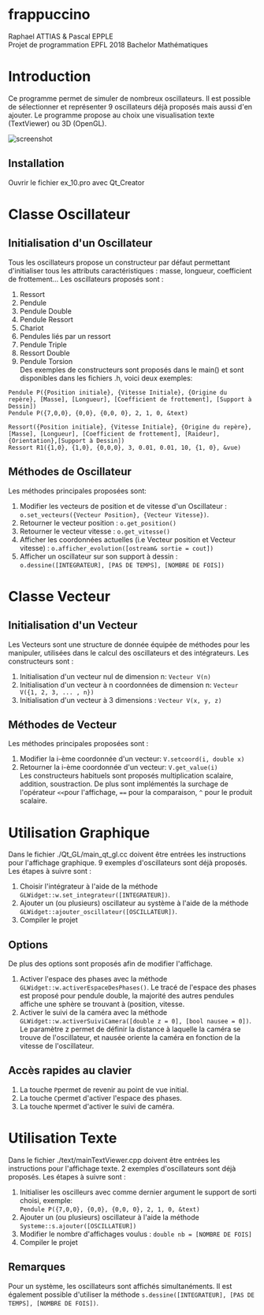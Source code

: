 # frappuccino
Raphael ATTIAS & Pascal EPPLE <br>
Projet de programmation EPFL 2018 Bachelor Mathématiques

# Introduction
Ce programme permet de simuler de nombreux oscillateurs. Il est possible de sélectionner et représenter 9 oscillateurs déjà proposés mais aussi d'en ajouter. Le programme propose au choix une visualisation texte (TextViewer) ou 3D (OpenGL).

![screenshot](https://i.imgur.com/TfZn8lN.png)


## Installation
Ouvrir le fichier ex_10.pro avec Qt_Creator


# Classe Oscillateur

## Initialisation d'un Oscillateur
Tous les oscillateurs propose un constructeur par défaut permettant d'initialiser tous les attributs caractéristiques : masse, longueur, coefficient de frottement...
Les oscillateurs proposés sont :
1. Ressort
2. Pendule
3. Pendule Double
4. Pendule Ressort
5. Chariot
6. Pendules liés par un ressort
7. Pendule Triple
8. Ressort Double
9. Pendule Torsion <br>
Des exemples de constructeurs sont proposés dans le main() et sont disponibles dans les fichiers .h, voici deux exemples:
```
Pendule P({Position initiale}, {Vitesse Initiale}, {Origine du repère}, [Masse], [Longueur], [Coefficient de frottement], [Support à Dessin])
Pendule P({7,0,0}, {0,0}, {0,0, 0}, 2, 1, 0, &text)
```
```
Ressort({Position initiale}, {Vitesse Initiale}, {Origine du repère}, [Masse], [Longueur], [Coefficient de frottement], [Raideur], {Orientation},[Support à Dessin])
Ressort R1({1,0}, {1,0}, {0,0,0}, 3, 0.01, 0.01, 10, {1, 0}, &vue)
```

## Méthodes de Oscillateur
Les méthodes principales proposées sont:
1. Modifier les vecteurs de position et de vitesse d'un Oscillateur : ```o.set_vecteurs({Vecteur Position}, {Vecteur Vitesse})```.
2. Retourner le vecteur position : ```o.get_position()```
3. Retourner le vecteur vitesse : ```o.get_vitesse()```
4. Afficher les coordonnées actuelles (i.e Vecteur position et Vecteur vitesse) : ```o.afficher_evolution([ostream& sortie = cout])```
5. Afficher un oscillateur sur son support à dessin : ```o.dessine([INTEGRATEUR], [PAS DE TEMPS], [NOMBRE DE FOIS])```

# Classe Vecteur

## Initialisation d'un Vecteur
Les Vecteurs sont une structure de donnée équipée de méthodes pour les manipuler, utilisées dans le calcul des oscillateurs et des intégrateurs. Les constructeurs sont :
1. Initialisation d'un vecteur nul de dimension n: ```Vecteur V(n)```
2. Initialisation d'un vecteur à n coordonnées de dimension n: ```Vecteur V({1, 2, 3, ... , n})```
3. Initialisation d'un vecteur à 3 dimensions : ```Vecteur V(x, y, z)```<br>

## Méthodes de Vecteur
Les méthodes principales proposées sont :
1. Modifier la i-ème coordonnée d'un vecteur: ```V.setcoord(i, double x)```
2. Retourner la i-ème coordonnée d'un vecteur: ```V.get_value(i)```<br>
Les constructeurs habituels sont proposés multiplication scalaire, addition, soustraction. De plus sont implémentés la surchage de l'opérateur ```<<```pour l'affichage, ```==``` pour la comparaison, ```^``` pour le produit scalaire.

# Utilisation Graphique
Dans le fichier ./Qt_GL/main_qt_gl.cc doivent être entrées les instructions pour l'affichage graphique. 9 exemples d'oscillateurs sont déjà proposés. Les étapes à suivre sont :
1. Choisir l'intégrateur à l'aide de la méthode ```GLWidget::w.set_integrateur([INTEGRATEUR])```.
2. Ajouter un (ou plusieurs) oscillateur au système à l'aide de la méthode ```GLWidget::ajouter_oscillateur([OSCILLATEUR])```.
3. Compiler le projet

## Options
De plus des options sont proposés afin de modifier l'affichage. 
1. Activer l'espace des phases avec la méthode ```GLWidget::w.activerEspaceDesPhases()```. Le tracé de l'espace des phases est proposé pour pendule double, la majorité des autres pendules affiche une sphère se trouvant à (position, vitesse.
2. Activer le suivi de la caméra avec la méthode ```GLWidget::w.activerSuiviCamera([double z = 0], [bool nausee = 0])```. Le paramètre z permet de définir la distance à laquelle la caméra se trouve de l'oscillateur, et nausée oriente la caméra en fonction de la vitesse de l'oscillateur.

## Accès rapides au clavier
1. La touche ```P```permet de revenir au point de vue initial.
2. La touche ```C```permet d'activer l'espace des phases.
3. La touche ```N```permet d'activer le suivi de caméra.

# Utilisation Texte
Dans le fichier ./text/mainTextViewer.cpp doivent être entrées les instructions pour l'affichage texte. 2 exemples d'oscillateurs sont déjà proposés. Les étapes à suivre sont :
1. Initialiser les oscilleurs avec comme dernier argument le support de sorti choisi, exemple: <br>
```Pendule P({7,0,0}, {0,0}, {0,0, 0}, 2, 1, 0, &text)```
2. Ajouter un (ou plusieurs) oscillateur à l'aide la méthode ```Systeme::s.ajouter([OSCILLATEUR])```
3. Modifier le nombre d'affichages voulus : ```double nb = [NOMBRE DE FOIS]```
4. Compiler le projet

## Remarques
Pour un système, les oscillateurs sont affichés simultanéments. Il est également possible d'utiliser la méthode  ```s.dessine([INTEGRATEUR], [PAS DE TEMPS], [NOMBRE DE FOIS])```. 
